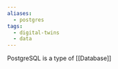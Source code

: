 ```yaml
---
aliases:
  - postgres
tags:
  - digital-twins
  - data
---
```

PostgreSQL is a type of [[Database]]
